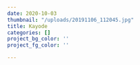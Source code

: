 ```yaml
---
date: 2020-10-03
thumbnail: "/uploads/20191106_112045.jpg"
title: Kayode
categories: []
project_bg_color: ''
project_fg_color: ''

---
```

